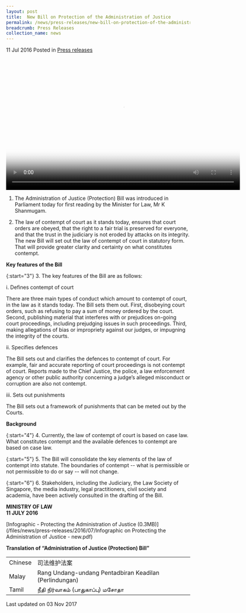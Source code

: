 ```yaml
---
layout: post
title:  New Bill on Protection of the Administration of Justice
permalink: /news/press-releases/new-bill-on-protection-of-the-administration-of-justice
breadcrumb: Press Releases
collection_name: news
---
```


11 Jul 2016 Posted in [Press releases](/news/press-releases)

<video id="video1" src="http://evvomedia.bc.cdn.bitgravity.com/minlaw/admin/default_562626680_640x360_700k.mp4" height="360" width="640" poster="http://bitcast-a.v1.hkg1.bitgravity.com/evvomedia/minlaw/admin/default_562626680_640x360_700k.jpg" title="MinLaw_AdminJusticeProtectionBill_Jason_FINAL08072016" controls="controls"></video>


1.    The Administration of Justice (Protection) Bill was introduced in Parliament today for first reading by the Minister for Law, Mr K Shanmugam.


2.    The law of contempt of court as it stands today, ensures that court orders are obeyed, that the right to a fair trial is preserved for everyone, and that the trust in the judiciary is not eroded by attacks on its integrity. The new Bill will set out the law of contempt of court in statutory form.  That will provide greater clarity and certainty on what constitutes contempt.


**Key features of the Bill**

{:start="3"}
3.    The key features of the Bill are as follows:


i.    Defines contempt of court  


There are three main types of conduct which amount to contempt of court, in the law as it stands today.  The Bill sets them out. First, disobeying court orders, such as refusing to pay a sum of money ordered by the court. Second, publishing material that interferes with or prejudices on-going court proceedings, including prejudging issues in such proceedings. Third, making allegations of bias or impropriety against our judges, or impugning the integrity of the courts.


ii.    Specifies defences




The Bill sets out and clarifies the defences to contempt of court. For example, fair and accurate reporting of court proceedings is not contempt of court. Reports made to the Chief Justice, the police, a law enforcement agency or other public authority concerning a judge’s alleged misconduct or corruption are also not contempt. 

                                                                                                                     

iii.    Sets out punishments


The Bill sets out a framework of punishments that can be meted out by the Courts.    


**Background**


{:start="4"}
4.    Currently, the law of contempt of court is based on case law. What constitutes contempt and the available defences to contempt are based on case law.


{:start="5"}
5.    The Bill will consolidate the key elements of the law of contempt into statute.  The boundaries of contempt -- what is permissible or not permissible to do or say -- will not change.

{:start="6"}
6.    Stakeholders, including the Judiciary, the Law Society of Singapore, the media industry, legal practitioners, civil society and academia, have been actively consulted in the drafting of the Bill.



**MINISTRY OF LAW**  
**11 JULY 2016**

[Infographic - Protecting the Administration of Justice (0.3MB)](/files/news/press-releases/2016/07/Infographic on Protecting the Administration of Justice - new.pdf)

**Translation of “Administration of Justice (Protection) Bill”**


<table class="table-h">
<tr>
<td>Chinese</td>
<td>司法维护法案</td>
</tr>
<tr>
<td>Malay</td>
<td>Rang Undang-undang Pentadbiran Keadilan (Perlindungan)</td>
</tr>
<tr>
<td>Tamil</td>
<td>நீதி நிர்வாகம் (பாதுகாப்பு) மசோதா</td>

</tr>
</table>



<p class="right-side-updated">Last updated on 03 Nov 2017</p>
